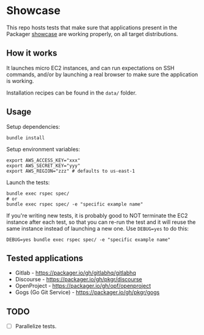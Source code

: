 # Showcase

This repo hosts tests that make sure that applications present in the Packager [showcase](https://packager.io/) are working properly, on all target distributions.

## How it works

It launches micro EC2 instances, and can run expectations on SSH commands, and/or by launching a real browser to make sure the application is working.

Installation recipes can be found in the `data/` folder.

## Usage

Setup dependencies:

    bundle install

Setup environment variables:

    export AWS_ACCESS_KEY="xxx"
    export AWS_SECRET_KEY="yyy"
    export AWS_REGION="zzz" # defaults to us-east-1

Launch the tests:

    bundle exec rspec spec/
    # or
    bundle exec rspec spec/ -e "specific example name"

If you're writing new tests, it is probably good to NOT terminate the EC2 instance after each test, so that you can re-run the test and it will reuse the same instance instead of launching a new one. Use `DEBUG=yes` to do this:

    DEBUG=yes bundle exec rspec spec/ -e "specific example name"

## Tested applications

* Gitlab - <https://packager.io/gh/gitlabhq/gitlabhq>
* Discourse - <https://packager.io/gh/pkgr/discourse>
* OpenProject - <https://packager.io/gh/opf/openproject>
* Gogs (Go Git Service) - <https://packager.io/gh/pkgr/gogs>

## TODO

* [ ] Parallelize tests.
